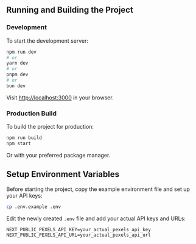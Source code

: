 ## Running and Building the Project

### Development

To start the development server:

```bash
npm run dev
# or
yarn dev
# or
pnpm dev
# or
bun dev
```

Visit [http://localhost:3000](http://localhost:3000) in your browser.

### Production Build

To build the project for production:

```bash
npm run build
npm start
```

Or with your preferred package manager.

## Setup Environment Variables

Before starting the project, copy the example environment file and set up your API keys:

```bash
cp .env.example .env
```

Edit the newly created `.env` file and add your actual API keys and URLs:

```
NEXT_PUBLIC_PEXELS_API_KEY=your_actual_pexels_api_key
NEXT_PUBLIC_PEXELS_API_URL=your_actual_pexels_api_url
```
